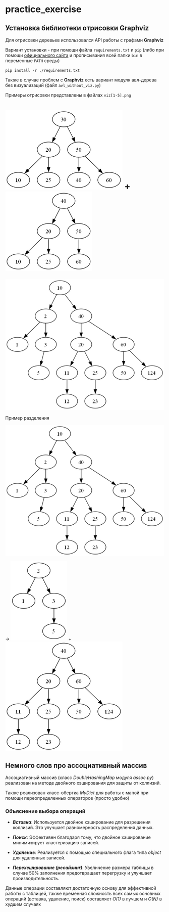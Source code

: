 # practice_exercise

## Установка библиотеки отрисовки Graphviz

Для отрисовки деревьев использовался API работы с графами **Graphviz**

Вариант установки - при помощи файла ```requirements.txt``` и ```pip``` (либо при помощи [официального сайта](https://graphviz.org/download/) и прописывания всей папки ```bin``` в переменные ```PATH``` среды)

```
pip install -r ./requirements.txt
```

Также в случае проблем с **Graphviz** есть вариант модуля авл-дерева без визуализаций (файл ```avl_without_viz.py```)

Примеры отрисовки представлены в файлах ```viz[1-5].png```

![AAAAAA](https://github.com/t33nsy/practice_exercise/blob/main/viz/viz1.png)
+
![AAAAAA](https://github.com/t33nsy/practice_exercise/blob/main/viz/viz2.png)
=

![AAAAAA](https://github.com/t33nsy/practice_exercise/blob/main/viz/viz3.png)

Пример разделения 

![AAAAAA](https://github.com/t33nsy/practice_exercise/blob/main/viz/viz3.png)

->
![AAAAAA](https://github.com/t33nsy/practice_exercise/blob/main/viz/viz4.png)
+
![AAAAAA](https://github.com/t33nsy/practice_exercise/blob/main/viz/viz5.png)

## Немного слов про ассоциативный массив

Ассоциативный массив (класс *DoubleHashingMap* модуля *assoc.py*) реализован на методе двойного хэширования для защиты от коллизий.

Также реализован класс-обертка *MyDict* для работы с мапой при помощи переопределенных операторов (просто удобно)

### Объяснение выбора операций

- ***Вставка***: Используется двойное хэширование для разрешения коллизий. Это улучшает равномерность распределения данных.

- ***Поиск***: Эффективен благодаря тому, что двойное хэширование минимизирует кластеризацию записей.

- ***Удаление***: Реализуется с помощью специального флага типа *object* для удаленных записей.

- ***Перехеширование (ресайзинг)***: Увеличение размера таблицы в случае 50% заполнения предотвращает перегрузку и улучшает производительность.

Данные операции составляют достаточную основу для эффективной работы с таблицей, также временная сложность всех самых основных операций (вставка, удаление, поиск) составляет *O(1)* в лучшем и *O(N)* в худшем случаях 